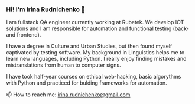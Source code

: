 ### Hi! I'm Irina Rudnichenko 👋

I am fullstack QA engineer currently working at Rubetek. We develop IOT solutions and I am responsible for automation and functional testing (back- and frontend).

I have a degree in Culture and Urban Studies, but then found myself captivated by testing software. My background in Linguistics helps me to learn new languages, including Python. I really enjoy finding mistakes and mistranslations from human to computer signs.

I have took half-year courses on ethical web-hacking, basic algorythms with Python and practiced for bulding frameworks for automation. 


📫 How to reach me: irina.rudnichenko@gmail.com

